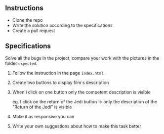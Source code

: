 Instructions
------------

- Clone the repo
- Write the solution according to the specifications
- Create a pull request

Specifications
--------------

Solve all the bugs in the project, compare your work with the pictures in the folder `expected`.

1. Follow the instruction in the page `index.html`

2. Create two buttons to display film´s description

3. When I click on one button only the competent description is visible 

	eg. I click on the return of the Jedi button -> only the description of the "Return of the Jedi" is visible
 
4. Make it as responsive you can

5. Write your own suggestions about how to make this task better

